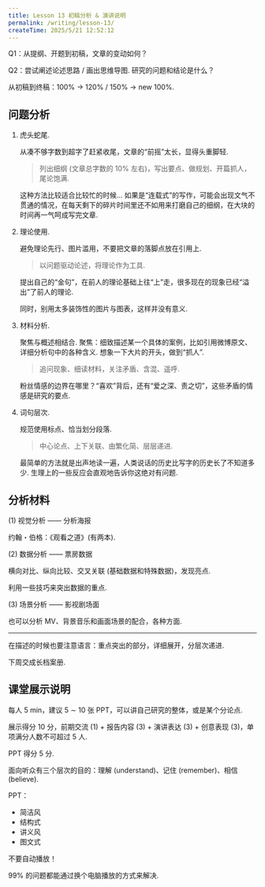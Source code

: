 ```yaml
---
title: Lesson 13 初稿分析 & 演讲说明
permalink: /writing/lesson-13/
createTime: 2025/5/21 12:52:12
---
```

Q1：从提纲、开题到初稿，文章的变动如何？

Q2：尝试阐述论述思路 / 画出思维导图. 研究的问题和结论是什么？

从初稿到终稿：100% $\to$ 120% / 150% $\to$ new 100%.

## 问题分析

1. 虎头蛇尾.

   从凑不够字数到超字了赶紧收尾，文章的“前摇”太长，显得头重脚轻.

   > 列出细纲 (文章总字数的 10% 左右)，写出要点、做规划、开篇抓人，尾论饱满.

   这种方法比较适合比较忙的时候… 如果是“连载式”的写作，可能会出现文气不贯通的情况，在每天剩下的碎片时间里还不如用来打磨自己的细纲，在大块的时间再一气呵成写完文章.

2. 理论使用.

   避免理论先行、图片滥用，不要把文章的落脚点放在引用上.

   > 以问题驱动论述，将理论作为工具.

   提出自己的“金句”，在前人的理论基础上往“上”走，很多现在的现象已经“溢出”了前人的理论.

   同时，别用太多装饰性的图片与图表，这样并没有意义.

3. 材料分析.

   聚焦与概述相结合. 聚焦：细致描述某一个具体的案例，比如引用微博原文、详细分析句中的各种含义. 想象一下大片的开头，做到“抓人”.

   > 追问现象、细读材料，关注矛盾、含混、遥呼.

   粉丝情感的边界在哪里？“喜欢”背后，还有“爱之深、责之切”，这些矛盾的情感是研究的要点.

4. 词句层次.

   规范使用标点、恰当划分段落.

   > 中心论点、上下关联、由繁化简、层层递进.

   最简单的方法就是出声地读一遍，人类说话的历史比写字的历史长了不知道多少. 生理上的一些反应会直观地告诉你这绝对有问题.

## 分析材料

(1) 视觉分析 —— 分析海报

约翰・伯格：《观看之道》(有两本).

(2) 数据分析 —— 票房数据

横向对比、纵向比较、交叉关联 (基础数据和特殊数据)，发现亮点.

利用一些技巧来突出数据的重点.

(3) 场景分析 —— 影视剧场面

也可以分析 MV、背景音乐和画面场景的配合，各种方面.

---

在描述的时候也要注意语言：重点突出的部分，详细展开，分层次递进.

下周交成长档案册.

## 课堂展示说明

每人  5 min，建议 5 $\sim$ 10 张 PPT，可以讲自己研究的整体，或是某个分论点.

展示得分 10 分，前期交流 (1) + 报告内容 (3) + 演讲表达 (3) + 创意表现 (3)，单项满分人数不可超过 5 人.

PPT 得分 5 分.

面向听众有三个层次的目的：理解 (understand)、记住 (remember)、相信 (believe).

PPT：

* 简洁风
* 结构式
* 讲义风
* 图文式

不要自动播放！

99% 的问题都能通过换个电脑播放的方式来解决.